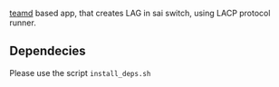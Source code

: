 [teamd](https://github.com/jpirko/libteam) based app, that creates LAG in sai switch, using LACP protocol runner.

## Dependecies
Please use the script ```install_deps.sh```

